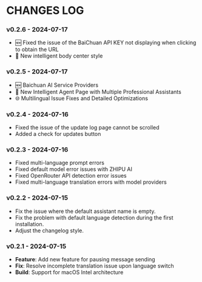 # CHANGES LOG

### v0.2.6 - 2024-07-17

- 🆕 Fixed the issue of the BaiChuan API KEY not displaying when clicking to obtain the URL
- 📢 New intelligent body center style

### v0.2.5 - 2024-07-17

- 🆕 Baichuan AI Service Providers
- 📢 New Intelligent Agent Page with Multiple Professional Assistants
- 🌐 Multilingual Issue Fixes and Detailed Optimizations

### v0.2.4 - 2024-07-16

- Fixed the issue of the update log page cannot be scrolled
- Added a check for updates button

### v0.2.3 - 2024-07-16

- Fixed multi-language prompt errors
- Fixed default model error issues with ZHIPU AI
- Fixed OpenRouter API detection error issues
- Fixed multi-language translation errors with model providers

### v0.2.2 - 2024-07-15

- Fix the issue where the default assistant name is empty.
- Fix the problem with default language detection during the first installation.
- Adjust the changelog style.

### v0.2.1 - 2024-07-15

- **Feature**: Add new feature for pausing message sending
- **Fix**: Resolve incomplete translation issue upon language switch
- **Build**: Support for macOS Intel architecture
